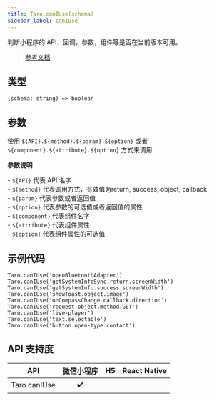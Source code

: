 ```yaml
---
title: Taro.canIUse(schema)
sidebar_label: canIUse
---
```


判断小程序的 API，回调，参数，组件等是否在当前版本可用。

> [参考文档](https://developers.weixin.qq.com/miniprogram/dev/api/base/wx.canIUse.html)

## 类型

```tsx
(schema: string) => boolean
```

## 参数

使用 `${API}.${method}.${param}.${option}` 或者 `${component}.${attribute}.${option}` 方式来调用  
  
**参数说明**  
  
\- `${API}` 代表 API 名字  
\- `${method}` 代表调用方式，有效值为return, success, object, callback  
\- `${param}` 代表参数或者返回值  
\- `${option}` 代表参数的可选值或者返回值的属性  
\- `${component}` 代表组件名字  
\- `${attribute}` 代表组件属性  
\- `${option}` 代表组件属性的可选值

## 示例代码

```tsx
Taro.canIUse('openBluetoothAdapter')
Taro.canIUse('getSystemInfoSync.return.screenWidth')
Taro.canIUse('getSystemInfo.success.screenWidth')
Taro.canIUse('showToast.object.image')
Taro.canIUse('onCompassChange.callback.direction')
Taro.canIUse('request.object.method.GET')
Taro.canIUse('live-player')
Taro.canIUse('text.selectable')
Taro.canIUse('button.open-type.contact')
```

## API 支持度

| API | 微信小程序 | H5 | React Native |
| :---: | :---: | :---: | :---: |
| Taro.canIUse | ✔️ |  |  |
